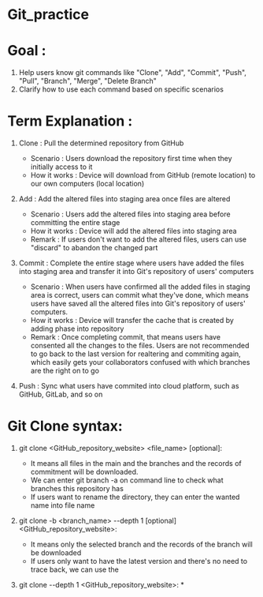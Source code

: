 # Git_practice

# Goal : 
1. Help users know git commands like "Clone", "Add", "Commit", "Push", "Pull", "Branch", "Merge", "Delete Branch"
2. Clarify how to use each command based on specific scenarios

# Term Explanation :

1. Clone : Pull the determined repository from GitHub 
    * Scenario : Users download the repository first time when they initially access to it
    * How it works : Device will download from GitHub (remote location) to our own computers (local location)


2. Add : Add the altered files into staging area once files are altered
    * Scenario : Users add the altered files into staging area before committing the entire stage    
    * How it works : Device will add the altered files into staging area
    * Remark : If users don't want to add the altered files, users can use "discard" to abandon the changed part


3. Commit : Complete the entire stage where users have added the files into staging area and transfer it into Git's repository of users' computers
    * Scenario : When users have confirmed all the added files in staging area is correct, users can commit what they've done, which means users have saved all the altered files into Git's repository of users' computers.
    * How it works : Device will transfer the cache that is created by adding phase into repository
    * Remark : Once completing commit, that means users have consented all the changes to the files. Users are not recommended to go back to the last version for realtering and commiting again, which easily gets your collaborators confused with which branches are the right on to go

4. Push : Sync what users have commited into cloud platform, such as GitHub, GitLab, and so on

# Git Clone syntax:
1. git clone <GitHub_repository_website> <file_name> [optional]:
   * It means all files in the main and the branches and the records of commitment will be downloaded.
   * We can enter git branch -a on command line to check what branches this repository has
   * If users want to rename the directory, they can enter the wanted name into file name

2. git clone -b <branch_name> --depth 1 [optional] <GitHub_repository_website>:
   * It means only the selected branch and the records of the branch will be downloaded
   * If users only want to have the latest version and there's no need to trace back, we can use the 

3. git clone --depth 1 <GitHub_repository_website>:
   * 

